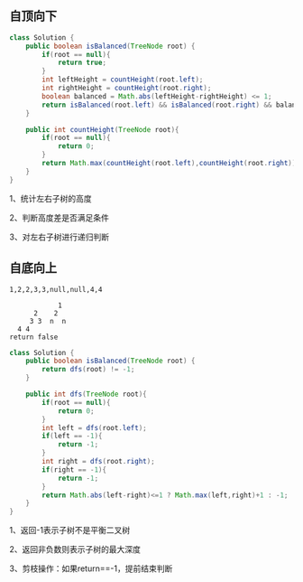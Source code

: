 ## 自顶向下

```java
class Solution {
    public boolean isBalanced(TreeNode root) {
        if(root == null){
            return true;
        }
        int leftHeight = countHeight(root.left);
        int rightHeight = countHeight(root.right);
        boolean balanced = Math.abs(leftHeight-rightHeight) <= 1;
        return isBalanced(root.left) && isBalanced(root.right) && balanced;
    }

    public int countHeight(TreeNode root){
        if(root == null){
            return 0;
        }
        return Math.max(countHeight(root.left),countHeight(root.right))+1;
    }
}
```

1、统计左右子树的高度

2、判断高度差是否满足条件

3、对左右子树进行递归判断



## 自底向上

```
1,2,2,3,3,null,null,4,4
			
			1
	  2    2
	 3 3  n  n
  4 4
return false
```

```java
class Solution {
    public boolean isBalanced(TreeNode root) {
        return dfs(root) != -1;
    }

    public int dfs(TreeNode root){
        if(root == null){
            return 0;
        }
        int left = dfs(root.left);
        if(left == -1){
            return -1;
        }
        int right = dfs(root.right);
        if(right == -1){
            return -1;
        }
        return Math.abs(left-right)<=1 ? Math.max(left,right)+1 : -1;
    }
}
```

1、返回-1表示子树不是平衡二叉树

2、返回非负数则表示子树的最大深度

3、剪枝操作：如果return==-1，提前结束判断


















































